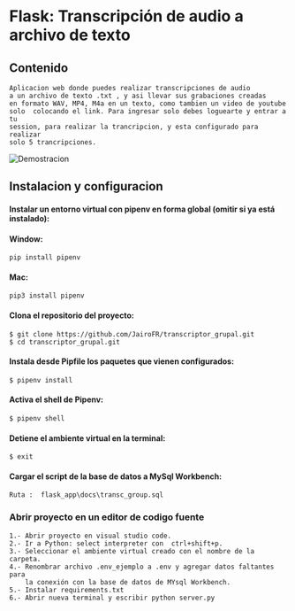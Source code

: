 #  Flask: Transcripción de audio a archivo de texto

## Contenido

    Aplicacion web donde puedes realizar transcripciones de audio 
    a un archivo de texto .txt , y asi llevar sus grabaciones creadas 
    en formato WAV, MP4, M4a en un texto, como tambien un video de youtube
    solo  colocando el link. Para ingresar solo debes loguearte y entrar a tu 
    session, para realizar la trancripcion, y esta configurado para realizar 
    solo 5 trancripciones.


![Demostracion](flask_app/static/img/image.gif)  


## **Instalacion y configuracion**

#### Instalar un entorno virtual con  pipenv en forma global (omitir si ya está instalado):      
#### Window:
    pip install pipenv

#### Mac:
    pip3 install pipenv

#### Clona el repositorio del proyecto: 


    $ git clone https://github.com/JairoFR/transcriptor_grupal.git
    $ cd transcriptor_grupal.git
  
####  Instala desde Pipfile los paquetes que vienen configurados: 
    $ pipenv install

####  Activa el shell de Pipenv:
    $ pipenv shell

####  Detiene  el ambiente virtual en la terminal:
    $ exit

####  Cargar el script de la base de datos a MySql Workbench:  

    Ruta :  flask_app\docs\transc_group.sql
 

### Abrir proyecto en un editor de codigo fuente

    1.- Abrir proyecto en visual studio code.
    2.- Ir a Python: select interpreter con  ctrl+shift+p.
    3.- Seleccionar el ambiente virtual creado con el nombre de la carpeta.
    4.- Renombrar archivo .env_ejemplo a .env y agregar datos faltantes para 
        la conexión con la base de datos de MYsql Workbench.
    5.- Instalar requirements.txt
    6.- Abrir nueva terminal y escribir python server.py
